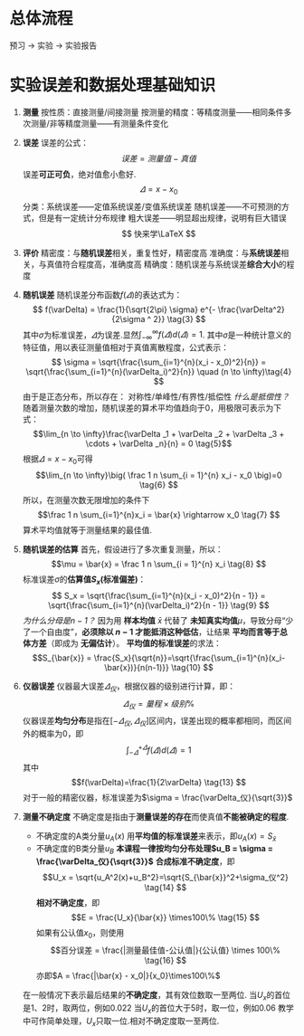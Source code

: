 # 总体流程
预习 -> 实验 -> 实验报告

# 实验误差和数据处理基础知识

1. **测量**
	按性质：直接测量/间接测量
	按测量的精度：等精度测量——相同条件多次测量/非等精度测量——有测量条件变化
2. **误差**
	误差的公式：
	$$
	误差 = 测量值 - 真值 \tag{1}
	$$
	误差**可正可负**，绝对值愈小愈好.
	$$
	\varDelta = x - x_0 \tag{2}
	$$
	分类：系统误差——定值系统误差/变值系统误差
	随机误差——不可预测的方式，但是有一定统计分布规律
	粗大误差——明显超出规律，说明有巨大错误
	$$
	快来学\LaTeX
	$$
3. **评价**
	精密度：与**随机误差**相关，重复性好，精密度高
	准确度：与**系统误差**相关，与真值符合程度高，准确度高
	精确度：随机误差与系统误差**综合大小**的程度
	
4. **随机误差**
	随机误差分布函数$f(\varDelta)$的表达式为：
	$$
	f(\varDelta) = \frac{1}{\sqrt{2\pi} \sigma} e^{- \frac{\varDelta^2}{2\sigma ^ 2}} \tag{3}
	$$
	其中$\sigma$为标准误差，$\varDelta$为误差.显然$\int_{-\infty}^{\infty}f(\varDelta)d(\varDelta) = 1$.
	其中$\sigma$是一种统计意义的特征值，用以表征测量值相对于真值离散程度，公式表示：
	$$
	\sigma = \sqrt{\frac{\sum_{i=1}^{n}(x_i - x_0)^2}{n}} = \sqrt{\frac{\sum_{i=1}^{n}(\varDelta_i)^2}{n}} \quad (n \to \infty)\tag{4}
	$$
	由于是正态分布，所以存在：
	对称性/单峰性/有界性/抵偿性
	*什么是抵偿性？*
	随着测量次数的增加，随机误差的算术平均值趋向于0，用极限可表示为下式：
	$$\lim_{n \to \infty}\frac{\varDelta _1 + \varDelta _2 + \varDelta _3 + \cdots + \varDelta _n}{n} = 0 \tag{5}$$
	根据$\varDelta = x - x_0$可得
	$$\lim_{n \to \infty}\big( \frac 1 n \sum_{i = 1}^{n} x_i - x_0 \big)=0 \tag{6}
	$$
	所以，在测量次数无限增加的条件下
	$$\frac 1 n \sum_{i=1}^{n}x_i = \bar{x} \rightarrow x_0 \tag{7}
	$$算术平均值就等于测量结果的最佳值.
5. **随机误差的估算**
	首先，假设进行了多次重复测量，所以：
	$$\mu = \bar{x} = \frac 1 n \sum_{i = 1}^{n} x_i \tag{8}
	$$
	标准误差$\sigma$的**估算值$S_x$(标准偏差)**：
	$$
	S_x = \sqrt{\frac{\sum_{i=1}^{n}(x_i - x_0)^2}{n - 1}} = \sqrt{\frac{\sum_{i=1}^{n}(\varDelta_i)^2}{n - 1}} \tag{9}
	$$
	*为什么分母是$n-1$？*
	因为用 **样本均值** $\bar{x}$ 代替了 **未知真实均值**$\mu$，导致分母“少了一个自由度”，**必须除以 $n−1$ 才能抵消这种低估**，让结果 **平均而言等于总体方差**（即成为 **无偏估计**）。
	**平均值的标准误差**的求法：
	$$S_{\bar{x}} = \frac{S_x}{\sqrt{n}}=\sqrt{\frac{\sum_{i=1}^{n}(x_i-\bar{x})}{n(n-1)}} \tag{10}
	$$
6. **仪器误差**
	仪器最大误差$\varDelta_仪$，根据仪器的级别进行计算，即：
	$$
	\varDelta_{仪}=量程 \times 级别 \% \tag{11}
	$$
	仪器误差**均匀分布**是指在$[- \varDelta_仪,\varDelta_仪]$区间内，误差出现的概率都相同，而区间外的概率为0，即
	$$\int_{-\varDelta}^{+\varDelta}f(\varDelta)d(\varDelta) = 1 \tag{12}
	$$
	其中
	$$f(\varDelta)=\frac{1}{2\varDelta} \tag{13}
	$$
	对于一般的精密仪器，标准误差为$\sigma = \frac{\varDelta_仪}{\sqrt{3}}$
7. **测量不确定度**
	不确定度是指由于**测量误差的存在**而使真值**不能被确定的程度**.
	- 不确定度的A类分量$u_A(x)$
	  用**平均值的标准误差**来表示，即$u_A(x)=S_{\bar{x}}$
	- 不确定度的B类分量$u_B$
	  **本课程一律按均匀分布处理$u_B = \sigma = \frac{\varDelta_仪}{\sqrt{3}}$**
	**合成标准不确定度**，即
	$$U_x = \sqrt{u_A^2(x)+u_B^2}=\sqrt{S_{\bar{x}}^2+\sigma_仪^2} \tag{14}
	$$
	**相对不确定度**，即
	$$E = \frac{U_x}{\bar{x}} \times100\% \tag{15}
	$$
	如果有公认值$x_0$，则使用
	$$百分误差 = \frac{|测量最佳值-公认值|}{公认值} \times 100\% \tag{16}
	$$
	亦即$A = \frac{|\bar{x} - x_0|}{x_0}\times100\%$
	
	在一般情况下表示最后结果的**不确定度**，其有效位数取一至两位.
	当$U_x$的首位是1、2时，取两位，例如0.022
	当$U_x$的首位大于5时，取一位，例如0.06
	教学中可作简单处理，$U_x$只取一位.相对不确定度取一至两位.
